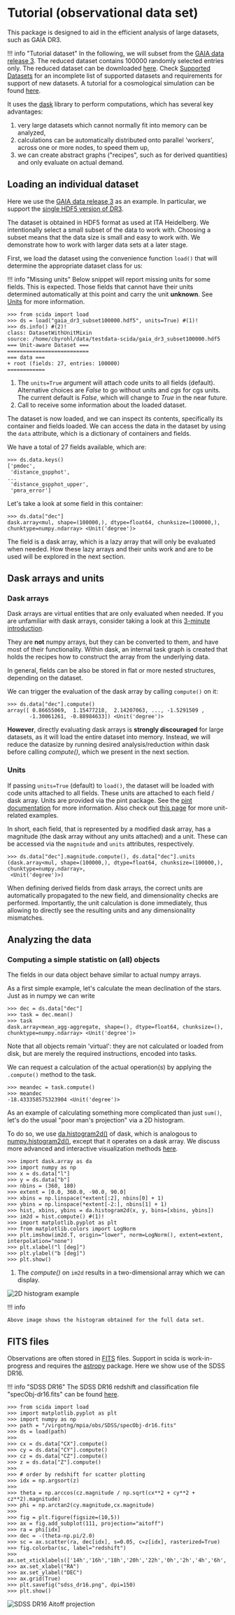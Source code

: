 # Tutorial (observational data set)

This package is designed to aid in the efficient analysis of large datasets, such as GAIA DR3.

!!! info "Tutorial dataset"
    In the following, we will subset from the [GAIA data release 3](https://www.cosmos.esa.int/web/gaia/dr3). The reduced dataset contains 100000 randomly selected entries only. The reduced dataset can be downloaded [here](https://www.tng-project.org/files/obs/GAIA/gaia_dr3_mini.hdf5).
    Check [Supported Datasets](../supported_data.md) for an incomplete list of supported datasets
    and requirements for support of new datasets.
    A tutorial for a cosmological simulation can be found [here](simulations.md).


It uses the [dask](https://dask.org/) library to perform computations, which has several key advantages:

1. very large datasets which cannot normally fit into memory can be analyzed,
2. calculations can be automatically distributed onto parallel 'workers', across one or more nodes, to speed them up,
3. we can create abstract graphs ("recipes", such as for derived quantities) and only evaluate on actual demand.

## Loading an individual dataset

Here we use the [GAIA data release 3](https://www.cosmos.esa.int/web/gaia/dr3) as an example.
In particular, we support the [single HDF5 version of DR3](https://www.tng-project.org/data/obs/).

The dataset is obtained in HDF5 format as used at ITA Heidelberg. We intentionally select a small subset of the data to work with.
Choosing a subset means that the data size is small and easy to work with. We demonstrate how to work with larger data sets at a later stage.

First, we load the dataset using the convenience function `load()` that will determine the appropriate dataset class for us:

!!! info "Missing units"
    Below snippet will report missing units for some fields. This is expected.
    Those fields that cannot have their units determined automatically at this point and carry the unit **unknown**.
    See [Units](../units.md) for more information.


```pycon title="Loading a dataset"
>>> from scida import load
>>> ds = load("gaia_dr3_subset100000.hdf5", units=True) #(1)!
>>> ds.info() #(2)!
class: DatasetWithUnitMixin
source: /home/cbyrohl/data/testdata-scida/gaia_dr3_subset100000.hdf5
=== Unit-aware Dataset ===
==========================
=== data ===
+ root (fields: 27, entries: 100000)
============
```

1. The `units=True` argument will attach code units to all fields (default). Alternative choices are *False* to go without units and *cgs* for cgs units.
   The current default is *False*, which will change to *True* in the near future.
2. Call to receive some information about the loaded dataset.

The dataset is now loaded, and we can inspect its contents, specifically its container and fields loaded.
We can access the data in the dataset by using the `data` attribute, which is a dictionary of containers and fields.

We have a total of 27 fields available, which are:

```pycon title="Available fields"
>>> ds.data.keys()
['pmdec',
 'distance_gspphot',
...
 'distance_gspphot_upper',
 'pmra_error']
```

Let's take a look at some field in this container:

```pycon title="Inspecting a field"
>>> ds.data["dec"]
dask.array<mul, shape=(100000,), dtype=float64, chunksize=(100000,), chunktype=numpy.ndarray> <Unit('degree')>
```

The field is a dask array, which is a lazy array that will only be evaluated when needed.
How these lazy arrays and their units work and are to be used will be explored in the next section.

## Dask arrays and units

### Dask arrays
Dask arrays are virtual entities that are only evaluated when needed.
If you are unfamiliar with dask arrays, consider taking a look at this [3-minute introduction](https://docs.dask.org/en/stable/array.html).

They are **not** numpy arrays, but they can be converted to them, and have most of their functionality.
Within dask, an internal task graph is created that holds the recipes how to construct the array from the underlying data.

In general, fields can be also be stored in flat or more nested structures, depending on the dataset.

We can trigger the evaluation of the dask array by calling `compute()` on it:

```pycon title="Evaluating a dask array"
>>> ds.data["dec"].compute()
array([ 0.86655069,  1.15477218,  2.14207063, ..., -1.5291509 ,
       -1.30061261, -0.88984633]) <Unit('degree')>
```

**However**, directly evaluating dask arrays is **strongly discouraged** for large datasets, as it will load the entire dataset into memory.
Instead, we will reduce the datasize by running desired analysis/reduction within dask before calling *compute()*,
which we present in the next section.

### Units

If passing `units=True` (default) to `load()`, the dataset will be loaded with code units attached to all fields.
These units are attached to each field / dask array. Units are provided via the pint package.
See the [pint documentation](https://pint.readthedocs.io/en/stable/) for more information.
Also check out [this page](../units.md) for more unit-related examples.

In short, each field, that is represented by a modified dask array, has a magnitude (the dask array without any units attached) and a unit.
These can be accessed via the `magnitude` and `units` attributes, respectively.

```pycon  title="Accessing the magnitude and units of a field"
>>> ds.data["dec"].magnitude.compute(), ds.data["dec"].units
(dask.array<mul, shape=(100000,), dtype=float64, chunksize=(100000,), chunktype=numpy.ndarray>,
 <Unit('degree')>)
```

When defining derived fields from dask arrays, the correct units are automatically propagated to the new field,
and dimensionality checks are performed. Importantly, the unit calculation is done immediately, thus allowing
to directly see the resulting units and any dimensionality mismatches.


## Analyzing the data
### Computing a simple statistic on (all) objects

The fields in our data object behave similar to actual numpy arrays.

As a first simple example, let's calculate the mean declination of the stars. Just as in numpy we can write

```pycon title="Calculating the mean declination"
>>> dec = ds.data["dec"]
>>> task = dec.mean()
>>> task
dask.array<mean_agg-aggregate, shape=(), dtype=float64, chunksize=(), chunktype=numpy.ndarray> <Unit('degree')>
```

Note that all objects remain 'virtual': they are not calculated or loaded from disk,
but are merely the required instructions, encoded into tasks.

We can request a calculation of the actual operation(s) by applying the `.compute()` method to the task.

```pycon
>>> meandec = task.compute()
>>> meandec
-18.433358575323904 <Unit('degree')>
```

As an example of calculating something more complicated than just `sum()`, let's do the usual "poor man's projection" via a 2D histogram.

To do so, we use [da.histogram2d()](https://docs.dask.org/en/latest/array.html) of dask,
which is analogous to [numpy.histogram2d()](https://numpy.org/doc/stable/reference/generated/numpy.histogram2d.html),
except that it operates on a dask array.
We discuss more advanced and interactive visualization methods [here](../visualization.md).

```pycon
>>> import dask.array as da
>>> import numpy as np
>>> x = ds.data["l"]
>>> y = ds.data["b"]
>>> nbins = (360, 180)
>>> extent = [0.0, 360.0, -90.0, 90.0]
>>> xbins = np.linspace(*extent[:2], nbins[0] + 1)
>>> ybins = np.linspace(*extent[-2:], nbins[1] + 1)
>>> hist, xbins, ybins = da.histogram2d(x, y, bins=[xbins, ybins])
>>> im2d = hist.compute() #(1)!
>>> import matplotlib.pyplot as plt
>>> from matplotlib.colors import LogNorm
>>> plt.imshow(im2d.T, origin="lower", norm=LogNorm(), extent=extent, interpolation="none")
>>> plt.xlabel("l [deg]")
>>> plt.ylabel("b [deg]")
>>> plt.show()
```

1. The *compute()* on `im2d` results in a two-dimensional array which we can display.


![2D histogram example](../images/simple_hist2d_obs.png)

!!! info

    Above image shows the histogram obtained for the full data set.


## FITS files

Observations are often stored in [FITS](https://en.wikipedia.org/wiki/FITS) files. Support in scida is work-in-progress
and requires the [astropy](https://www.astropy.org/) package.  Here we show use of the SDSS DR16.

!!! info "SDSS DR16"
    The SDSS DR16 redshift and classification file "specObj-dr16.fits" can be found [here](https://live-sdss4org-dr16.pantheonsite.io/spectro/spectro_access/).

```pycon
>>> from scida import load
>>> import matplotlib.pyplot as plt
>>> import numpy as np
>>> path = "/virgotng/mpia/obs/SDSS/specObj-dr16.fits"
>>> ds = load(path)
>>>
>>> cx = ds.data["CX"].compute()
>>> cy = ds.data["CY"].compute()
>>> cz = ds.data["CZ"].compute()
>>> z = ds.data["Z"].compute()
>>>
>>> # order by redshift for scatter plotting
>>> idx = np.argsort(z)
>>>
>>> theta = np.arccos(cz.magnitude / np.sqrt(cx**2 + cy**2 + cz**2).magnitude)
>>> phi = np.arctan2(cy.magnitude,cx.magnitude)
>>>
>>> fig = plt.figure(figsize=(10,5))
>>> ax = fig.add_subplot(111, projection="aitoff")
>>> ra = phi[idx]
>>> dec = -(theta-np.pi/2.0)
>>> sc = ax.scatter(ra, dec[idx], s=0.05, c=z[idx], rasterized=True)
>>> fig.colorbar(sc, label="redshift")
>>> ax.set_xticklabels(['14h','16h','18h','20h','22h','0h','2h','4h','6h','8h','10h'])
>>> ax.set_xlabel("RA")
>>> ax.set_ylabel("DEC")
>>> ax.grid(True)
>>> plt.savefig("sdss_dr16.png", dpi=150)
>>> plt.show()
```

![SDSS DR16 Aitoff projection](../images/sdss_dr16.png)
